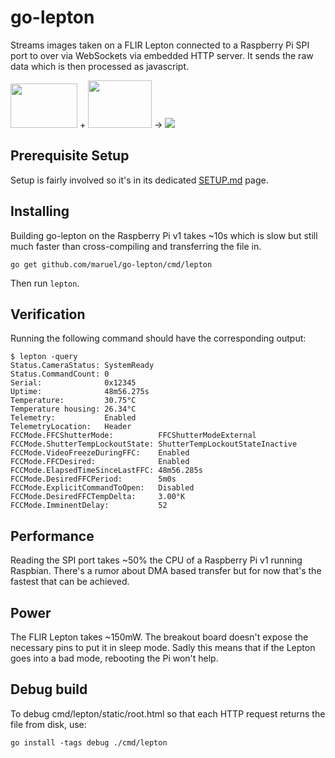 go-lepton
=========

Streams images taken on a FLIR Lepton connected to a Raspberry Pi SPI port to
over via WebSockets via embedded HTTP server. It sends the raw data which is
then processed as javascript.

<a href="https://www.raspberrypi.org/"><img
src="https://maruel.net/images/raspberrypirev2.jpg" width=107 height=71
/></a> + <a
href="https://twitter.com/groupgetscom/status/524762927895953409"><img
src="https://maruel.net/images/flir.jpg" width=102 height=76 /></a> → <a
href="https://github.com/maruel/go-lepton"><img
src="https://maruel.net/images/photo_ir.png" /></a>


Prerequisite Setup
------------------

Setup is fairly involved so it's in its dedicated
[SETUP.md](https://github.com/maruel/go-lepton/blob/master/SETUP.md) page.


Installing
----------

Building go-lepton on the Raspberry Pi v1 takes ~10s which is slow but still
much faster than cross-compiling and transferring the file in.

    go get github.com/maruel/go-lepton/cmd/lepton

Then run `lepton`.


Verification
------------

Running the following command should have the corresponding output:

    $ lepton -query
    Status.CameraStatus: SystemReady
    Status.CommandCount: 0
    Serial:              0x12345
    Uptime:              48m56.275s
    Temperature:         30.75°C
    Temperature housing: 26.34°C
    Telemetry:           Enabled
    TelemetryLocation:   Header
    FCCMode.FFCShutterMode:          FFCShutterModeExternal
    FCCMode.ShutterTempLockoutState: ShutterTempLockoutStateInactive
    FCCMode.VideoFreezeDuringFFC:    Enabled
    FCCMode.FFCDesired:              Enabled
    FCCMode.ElapsedTimeSinceLastFFC: 48m56.285s
    FCCMode.DesiredFFCPeriod:        5m0s
    FCCMode.ExplicitCommandToOpen:   Disabled
    FCCMode.DesiredFFCTempDelta:     3.00°K
    FCCMode.ImminentDelay:           52


Performance
-----------

Reading the SPI port takes ~50% the CPU of a Raspberry Pi v1 running
Raspbian. There's a rumor about DMA based transfer but for now that's the
fastest that can be achieved.


Power
-----

The FLIR Lepton takes ~150mW. The breakout board doesn't expose the necessary
pins to put it in sleep mode. Sadly this means that if the Lepton goes into a
bad mode, rebooting the Pi won't help.


Debug build
-----------

To debug cmd/lepton/static/root.html so that each HTTP request returns the file
from disk, use:

    go install -tags debug ./cmd/lepton
